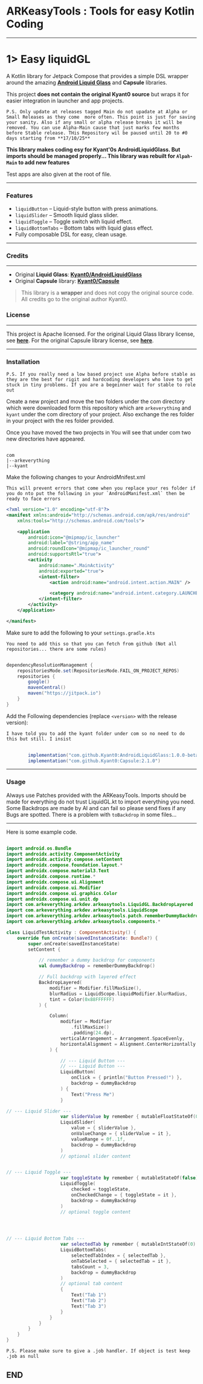 # ARKeasyTools : Tools for easy Kotlin Coding

---

# 1> Easy liquidGL

A Kotlin library for Jetpack Compose that provides a simple DSL wrapper around the amazing **[Android Liquid Glass](https://github.com/Kyant0/AndroidLiquidGlass)** and **Capsule** libraries.

This project **does not contain the original Kyant0 source** but wraps it for easier integration in launcher and app projects.

``P.S. Only update at releases tagged Main do not upadate at Alpha or Small Releases as they come  more often. This point is just for saving your sanity. Also if any small or alpha release breaks it will be removed. You can use Alpha-Main cause that just marks few months before Stable release. THis Repository wil be paused until 20 to #0 days starting from **17/10/25**``

**This library makes coding esy for Kyant'0s AndroidLiquidGlass. But imports should be managed properly... This library was rebuilt for `Alpah-Main` to add new features**

Test apps are also given at the root of file.

---

### Features

- `liquidButton` – Liquid-style button with press animations.
- `liquidSlider` – Smooth liquid glass slider.
- `liquidToggle` – Toggle switch with liquid effect.
- `liquidBottomTabs` – Bottom tabs with liquid glass effect.
- Fully composable DSL for easy, clean usage.

---

### Credits
-------

* Original **Liquid Glass**: **[Kyant0/AndroidLiquidGlass](https://github.com/Kyant0/AndroidLiquidGlass?utm_source=chatgpt.com)**
* Original **Capsule** library: **[Kyant0/Capsule](https://github.com/Kyant0/Capsule?utm_source=chatgpt.com)**

> This library is a **wrapper** and does not copy the original source code. All credits go to the original author Kyant0.

### License
-------

This project is Apache licensed. 
For the original Liquid Glass library license, see **[here](https://github.com/Kyant0/AndroidLiquidGlass?tab=Apache-2.0-1-ov-file)**.
For the original Capsule library license, see **[here](https://github.com/Kyant0/Capsule?tab=Apache-2.0-1-ov-file)**.

---

### Installation

``P.S. If you really need a low based project use Alpha before stable as they are the best for rigit and hardcoding developers who love to get stuck in tiny problems. If you are a begeinner wait for stable to role out``

Create a new project and move the two folders under the com directory which were downloaded form this repository which are ``arkeverything`` and ``kyant`` under the com directory of your project. Also exchange the res folder in your project with the res folder provided.

Once you have moved the two projects in You will see that under com two new directories have appeared.

```

com
|--arkeverything
|--kyant

```

Make the following changes to your AndroidMnifest.xml

``This will prevent errors that come when you replace your res folder if you do nto put the following in your `AndroidManifest.xml` then be ready to face errors``

```xml
<?xml version="1.0" encoding="utf-8"?>
<manifest xmlns:android="http://schemas.android.com/apk/res/android"
    xmlns:tools="http://schemas.android.com/tools">

    <application
        android:icon="@mipmap/ic_launcher"
        android:label="@string/app_name"
        android:roundIcon="@mipmap/ic_launcher_round"
        android:supportsRtl="true">
        <activity
            android:name=".MainActivity"
            android:exported="true">
            <intent-filter>
                <action android:name="android.intent.action.MAIN" />

                <category android:name="android.intent.category.LAUNCHER" />
            </intent-filter>
        </activity>
    </application>

</manifest>
```

Make sure to add the following to your ``settings.gradle.kts``

``You need to add this so that you can fetch from github (Not all repositories... there are some rules)``

```gradle

dependencyResolutionManagement {
    repositoriesMode.set(RepositoriesMode.FAIL_ON_PROJECT_REPOS)
    repositories {
        google()
        mavenCentral()
        maven("https://jitpack.io")
    }
}

```

Add the Following dependencies (replace `<version>` with the release version):

``I have told you to add the kyant folder under com so no need to do this but still. I insist``

```gradle
        
        implementation("com.github.Kyant0:AndroidLiquidGlass:1.0.0-beta02")
        implementation("com.github.Kyant0:Capsule:2.1.0")

```
---

### Usage

Always use Patches provided with the ARKeasyTools.
Imports should be made for everything do not trust LiquidGL.kt to import everything you need.
Some Backdrops are made by AI and can fail so please send fixes if any Bugs are spotted.
There is a problem with `toBackdrop` in some files...

---
Here is some example code.

```kotlin

import android.os.Bundle
import androidx.activity.ComponentActivity
import androidx.activity.compose.setContent
import androidx.compose.foundation.layout.*
import androidx.compose.material3.Text
import androidx.compose.runtime.*
import androidx.compose.ui.Alignment
import androidx.compose.ui.Modifier
import androidx.compose.ui.graphics.Color
import androidx.compose.ui.unit.dp
import com.arkeverything.arkdev.arkeasytools.LiquidGL.BackdropLayered
import com.arkeverything.arkdev.arkeasytools.LiquidScope
import com.arkeverything.arkdev.arkeasytools.patch.rememberDummyBackdrop
import com.arkeverything.arkdev.arkeasytools.components.*

class LiquidTestActivity : ComponentActivity() {
    override fun onCreate(savedInstanceState: Bundle?) {
        super.onCreate(savedInstanceState)
        setContent {

            // remember a dummy backdrop for components
            val dummyBackdrop = rememberDummyBackdrop()

            // Full backdrop with layered effect
            BackdropLayered(
                modifier = Modifier.fillMaxSize(),
                blurRadius = LiquidScope.liquidModifier.blurRadius,
                tint = Color(0x88FFFFFF)
            ) {

                Column(
                    modifier = Modifier
                        .fillMaxSize()
                        .padding(24.dp),
                    verticalArrangement = Arrangement.SpaceEvenly,
                    horizontalAlignment = Alignment.CenterHorizontally
                ) {

                    // --- Liquid Button ---
                    // --- Liquid Button ---
                    LiquidButton(
                        onClick = { println("Button Pressed!") },
                        backdrop = dummyBackdrop
                    ) {
                        Text("Press Me")
                    }

// --- Liquid Slider ---
                    var sliderValue by remember { mutableFloatStateOf(0.5f) }
                    LiquidSlider(
                        value = { sliderValue },
                        onValueChange = { sliderValue = it },
                        valueRange = 0f..1f,
                        backdrop = dummyBackdrop
                    )
                    // optional slider content


// --- Liquid Toggle ---
                    var toggleState by remember { mutableStateOf(false) }
                    LiquidToggle(
                        checked = toggleState,
                        onCheckedChange = { toggleState = it },
                        backdrop = dummyBackdrop
                    )
                    // optional toggle content




// --- Liquid Bottom Tabs ---
                    var selectedTab by remember { mutableIntStateOf(0) }
                    LiquidBottomTabs(
                        selectedTabIndex = { selectedTab },
                        onTabSelected = { selectedTab = it },
                        tabsCount = 3,
                        backdrop = dummyBackdrop
                    )
                    // optional tab content
                    {
                        Text("Tab 1")
                        Text("Tab 2")
                        Text("Tab 3")
                    }
                }
            }
        }
    }
}


```

``P.S. Please make sure to give a .job handler. If object is test keep .job as null``
          
## END ##






















